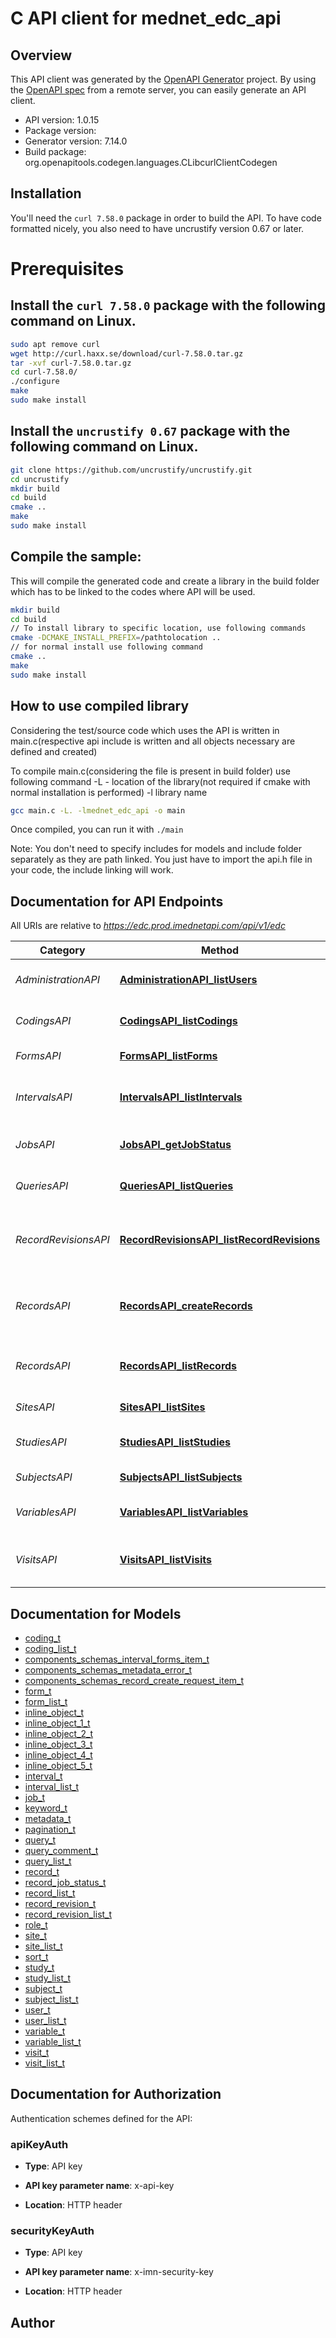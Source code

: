 # C API client for mednet_edc_api

## Overview
This API client was generated by the [OpenAPI Generator](https://openapi-generator.tech) project. By using the [OpenAPI spec](https://openapis.org) from a remote server, you can easily generate an API client.

- API version: 1.0.15
- Package version: 
- Generator version: 7.14.0
- Build package: org.openapitools.codegen.languages.CLibcurlClientCodegen

## Installation
You'll need the `curl 7.58.0` package in order to build the API. To have code formatted nicely, you also need to have uncrustify version 0.67 or later.

# Prerequisites

## Install the `curl 7.58.0` package with the following command on Linux.
```bash
sudo apt remove curl
wget http://curl.haxx.se/download/curl-7.58.0.tar.gz
tar -xvf curl-7.58.0.tar.gz
cd curl-7.58.0/
./configure
make
sudo make install
```
## Install the `uncrustify 0.67` package with the following command on Linux.
```bash
git clone https://github.com/uncrustify/uncrustify.git
cd uncrustify
mkdir build
cd build
cmake ..
make
sudo make install
```

## Compile the sample:
This will compile the generated code and create a library in the build folder which has to be linked to the codes where API will be used.
```bash
mkdir build
cd build
// To install library to specific location, use following commands
cmake -DCMAKE_INSTALL_PREFIX=/pathtolocation ..
// for normal install use following command
cmake ..
make
sudo make install
```
## How to use compiled library
Considering the test/source code which uses the API is written in main.c(respective api include is written and all objects necessary are defined and created)

To compile main.c(considering the file is present in build folder) use following command
-L - location of the library(not required if cmake with normal installation is performed)
-l library name
```bash
gcc main.c -L. -lmednet_edc_api -o main
```
Once compiled, you can run it with ``` ./main ```

Note: You don't need to specify includes for models and include folder separately as they are path linked. You just have to import the api.h file in your code, the include linking will work.

## Documentation for API Endpoints

All URIs are relative to *https://edc.prod.imednetapi.com/api/v1/edc*

Category | Method | HTTP request | Description
------------ | ------------- | ------------- | -------------
*AdministrationAPI* | [**AdministrationAPI_listUsers**](docs/AdministrationAPI.md#AdministrationAPI_listUsers) | **GET** /studies/{studyKey}/users | List users and their roles in a study
*CodingsAPI* | [**CodingsAPI_listCodings**](docs/CodingsAPI.md#CodingsAPI_listCodings) | **GET** /studies/{studyKey}/codings | List coding activities in a study
*FormsAPI* | [**FormsAPI_listForms**](docs/FormsAPI.md#FormsAPI_listForms) | **GET** /studies/{studyKey}/forms | List forms in a study
*IntervalsAPI* | [**IntervalsAPI_listIntervals**](docs/IntervalsAPI.md#IntervalsAPI_listIntervals) | **GET** /studies/{studyKey}/intervals | List intervals (visit definitions) in a study
*JobsAPI* | [**JobsAPI_getJobStatus**](docs/JobsAPI.md#JobsAPI_getJobStatus) | **GET** /studies/{studyKey}/jobs/{batchId} | Retrieve job status by batch ID
*QueriesAPI* | [**QueriesAPI_listQueries**](docs/QueriesAPI.md#QueriesAPI_listQueries) | **GET** /studies/{studyKey}/queries | List data queries in a study
*RecordRevisionsAPI* | [**RecordRevisionsAPI_listRecordRevisions**](docs/RecordRevisionsAPI.md#RecordRevisionsAPI_listRecordRevisions) | **GET** /studies/{studyKey}/recordRevisions | List record revisions (audit trail entries) in a study
*RecordsAPI* | [**RecordsAPI_createRecords**](docs/RecordsAPI.md#RecordsAPI_createRecords) | **POST** /studies/{studyKey}/records | Add new record or update subject/record data
*RecordsAPI* | [**RecordsAPI_listRecords**](docs/RecordsAPI.md#RecordsAPI_listRecords) | **GET** /studies/{studyKey}/records | List records (eCRF instances) in a study
*SitesAPI* | [**SitesAPI_listSites**](docs/SitesAPI.md#SitesAPI_listSites) | **GET** /studies/{studyKey}/sites | List sites for a study
*StudiesAPI* | [**StudiesAPI_listStudies**](docs/StudiesAPI.md#StudiesAPI_listStudies) | **GET** /studies | List studies accessible by API key
*SubjectsAPI* | [**SubjectsAPI_listSubjects**](docs/SubjectsAPI.md#SubjectsAPI_listSubjects) | **GET** /studies/{studyKey}/subjects | List subjects in a study
*VariablesAPI* | [**VariablesAPI_listVariables**](docs/VariablesAPI.md#VariablesAPI_listVariables) | **GET** /studies/{studyKey}/variables | List variables (fields) in a study
*VisitsAPI* | [**VisitsAPI_listVisits**](docs/VisitsAPI.md#VisitsAPI_listVisits) | **GET** /studies/{studyKey}/visits | List visits (subject visit instances) in a study


## Documentation for Models

 - [coding_t](docs/coding.md)
 - [coding_list_t](docs/coding_list.md)
 - [components_schemas_interval_forms_item_t](docs/components_schemas_interval_forms_item.md)
 - [components_schemas_metadata_error_t](docs/components_schemas_metadata_error.md)
 - [components_schemas_record_create_request_item_t](docs/components_schemas_record_create_request_item.md)
 - [form_t](docs/form.md)
 - [form_list_t](docs/form_list.md)
 - [inline_object_t](docs/inline_object.md)
 - [inline_object_1_t](docs/inline_object_1.md)
 - [inline_object_2_t](docs/inline_object_2.md)
 - [inline_object_3_t](docs/inline_object_3.md)
 - [inline_object_4_t](docs/inline_object_4.md)
 - [inline_object_5_t](docs/inline_object_5.md)
 - [interval_t](docs/interval.md)
 - [interval_list_t](docs/interval_list.md)
 - [job_t](docs/job.md)
 - [keyword_t](docs/keyword.md)
 - [metadata_t](docs/metadata.md)
 - [pagination_t](docs/pagination.md)
 - [query_t](docs/query.md)
 - [query_comment_t](docs/query_comment.md)
 - [query_list_t](docs/query_list.md)
 - [record_t](docs/record.md)
 - [record_job_status_t](docs/record_job_status.md)
 - [record_list_t](docs/record_list.md)
 - [record_revision_t](docs/record_revision.md)
 - [record_revision_list_t](docs/record_revision_list.md)
 - [role_t](docs/role.md)
 - [site_t](docs/site.md)
 - [site_list_t](docs/site_list.md)
 - [sort_t](docs/sort.md)
 - [study_t](docs/study.md)
 - [study_list_t](docs/study_list.md)
 - [subject_t](docs/subject.md)
 - [subject_list_t](docs/subject_list.md)
 - [user_t](docs/user.md)
 - [user_list_t](docs/user_list.md)
 - [variable_t](docs/variable.md)
 - [variable_list_t](docs/variable_list.md)
 - [visit_t](docs/visit.md)
 - [visit_list_t](docs/visit_list.md)


## Documentation for Authorization


Authentication schemes defined for the API:
### apiKeyAuth

- **Type**: API key

- **API key parameter name**: x-api-key
- **Location**: HTTP header

### securityKeyAuth

- **Type**: API key

- **API key parameter name**: x-imn-security-key
- **Location**: HTTP header


## Author



